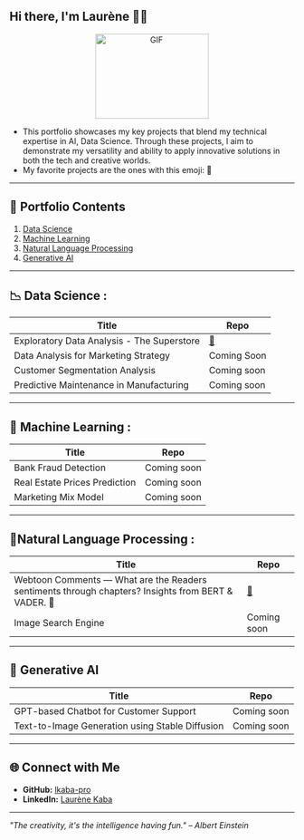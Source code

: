 ## Hi there, I'm Laurène 👋🏾
<div align="center">
  <img src="https://i.pinimg.com/originals/25/ed/7d/25ed7ddeae36fdc5d67a38aaf458fefa.gif" alt="GIF" width="200" height="150">
</div>

- This portfolio showcases my key projects that blend my technical expertise in AI, Data Science. Through these projects, I aim to demonstrate my versatility and ability to apply innovative solutions in both the tech and creative worlds.
- My favorite projects are the ones with this emoji: 🌸

---

## 📂 Portfolio Contents

1. [Data Science](#data-science)
2. [Machine Learning](#machine-learning)
3. [Natural Language Processing](#natural-language-processing)
3. [Generative AI](#gen-ai)
---
<a name="data-science"></a>
## 📉 Data Science :
| Title  | Repo |
| --- | --- |
| Exploratory Data Analysis - The Superstore | [:link:](https://github.com/lkaba-pro/exploratory-data-analysis-the-superstore) |
| Data Analysis for Marketing Strategy | Coming Soon |
| Customer Segmentation Analysis                 | Coming soon  |
| Predictive Maintenance in Manufacturing        | Coming soon  |


---
<a name="machine-learning"></a>
## 🤖 Machine Learning :
| Title  | Repo |
| --- | --- |
| Bank Fraud Detection | Coming soon|
| Real Estate Prices Prediction | Coming soon|
| Marketing Mix Model | Coming soon|

---

<a name="natural-language-processing"></a>
## 📑Natural Language Processing :
| Title  | Repo |
| --- | --- |
| Webtoon Comments — What are the Readers sentiments through chapters? Insights from BERT & VADER. 🌸 | [:link:](https://github.com/lkaba-pro/sentiment-analysis-on-webtoon-comments) |
| Image Search Engine | Coming soon |

---

<a name="gen-ai"></a>
## 🧠 Generative AI  
|  Title  | Repo |
|---|---|
| GPT-based Chatbot for Customer Support      | Coming soon                                                                                |
| Text-to-Image Generation using Stable Diffusion | Coming soon  

---

## 🌐 Connect with Me  
- **GitHub:** [lkaba-pro](https://github.com/lkaba-pro)  
- **LinkedIn:** [Laurène Kaba](https://www.linkedin.com/in/laur%C3%A8ne-kaba/)
---

_"The creativity, it's the intelligence having fun." – Albert Einstein_

<!--
**lkaba-pro/lkaba-pro** is a ✨ _special_ ✨ repository because its `README.md` (this file) appears on your GitHub profile.

Here are some ideas to get you started:

- 🔭 I’m currently working on ...
- 🌱 I’m currently learning ...
- 👯 I’m looking to collaborate on ...
- 🤔 I’m looking for help with ...
- 💬 Ask me about ...
- 📫 How to reach me: ...
- 😄 Pronouns: ...
- ⚡ Fun fact: ...
-->
